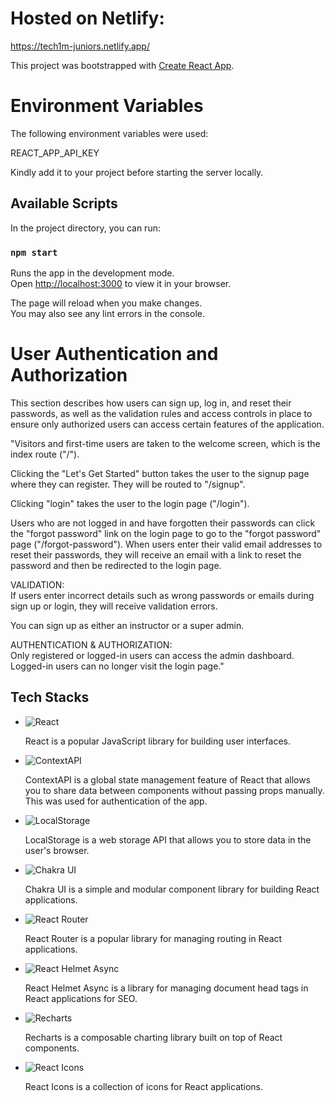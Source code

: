 # Hosted on Netlify:

https://tech1m-juniors.netlify.app/

This project was bootstrapped with [Create React App](https://github.com/facebook/create-react-app).

# Environment Variables

The following environment variables were used:

REACT_APP_API_KEY

Kindly add it to your project before starting the server locally.

## Available Scripts

In the project directory, you can run:

### `npm start`

Runs the app in the development mode.\
Open [http://localhost:3000](http://localhost:3000) to view it in your browser.

The page will reload when you make changes.\
You may also see any lint errors in the console.

# User Authentication and Authorization

This section describes how users can sign up, log in, and reset their passwords, as well as the validation rules and access controls in place to ensure only authorized users can access certain features of the application.

"Visitors and first-time users are taken to the welcome screen, which is the index route ("/").

Clicking the "Let's Get Started" button takes the user to the signup page where they can register. They will be routed to "/signup".

Clicking "login" takes the user to the login page ("/login").

Users who are not logged in and have forgotten their passwords can click the "forgot password" link on the login page to go to the "forgot password" page ("/forgot-password"). When users enter their valid email addresses to reset their passwords, they will receive an email with a link to reset the password and then be redirected to the login page.

VALIDATION:\
If users enter incorrect details such as wrong passwords or emails during sign up or login, they will receive validation errors.

You can sign up as either an instructor or a super admin.

AUTHENTICATION & AUTHORIZATION:\
Only registered or logged-in users can access the admin dashboard.
Logged-in users can no longer visit the login page."

## Tech Stacks

- ![React](https://img.shields.io/badge/-React-61DAFB?style=flat-square&logo=react&logoColor=white)

  React is a popular JavaScript library for building user interfaces.

- ![ContextAPI](https://img.shields.io/badge/-ContextAPI-3178C6?style=flat-square&logo=react&logoColor=white)

  ContextAPI is a global state management feature of React that allows you to share data between components without passing props manually. This was used for authentication of the app.

- ![LocalStorage](https://img.shields.io/badge/-LocalStorage-4285F4?style=flat-square&logo=google&logoColor=white)

  LocalStorage is a web storage API that allows you to store data in the user's browser.

- ![Chakra UI](https://img.shields.io/badge/-Chakra%20UI-319795?style=flat-square&logo=chakraui&logoColor=white)

  Chakra UI is a simple and modular component library for building React applications.

- ![React Router](https://img.shields.io/badge/-React%20Router-CA4245?style=flat-square&logo=reactrouter&logoColor=white)

  React Router is a popular library for managing routing in React applications.

- ![React Helmet Async](https://img.shields.io/badge/-React%20Helmet%20Async-5A3E85?style=flat-square)

  React Helmet Async is a library for managing document head tags in React applications for SEO.

- ![Recharts](https://img.shields.io/badge/-Recharts-0081CB?style=flat-square&logo=recharts&logoColor=white)

  Recharts is a composable charting library built on top of React components.

- ![React Icons](https://img.shields.io/badge/-React%20Icons-61DAFB?style=flat-square&logo=react&logoColor=white)

  React Icons is a collection of icons for React applications.
